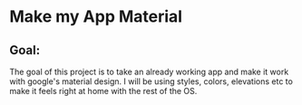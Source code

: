 # Make my App Material

## Goal:
The goal of this project is to take an already working app and make it 
work with google's material design. I will be using styles, colors, 
elevations etc to make it feels right at home with the rest of the OS.